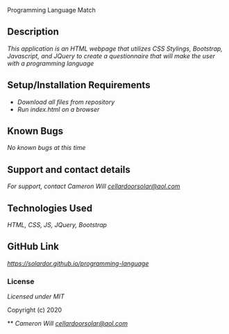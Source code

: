 Programming Language Match
## Description

_This application is an HTML webpage that utilizes CSS Stylings, Bootstrap, Javascript, and JQuery to create a questionnaire that will make the user with a programming language_

## Setup/Installation Requirements

* _Download all files from repository_
* _Run index.html on a browser_

## Known Bugs

_No known bugs at this time_

## Support and contact details

_For support, contact Cameron Will <cellardoorsolar@aol.com>_

## Technologies Used

_HTML, CSS, JS, JQuery, Bootstrap_

## GitHub Link

_<https://solardor.github.io/programming-language>_

### License

*Licensed under MIT*

Copyright (c) 2020 

** _Cameron Will <cellardoorsolar@aol.com>_